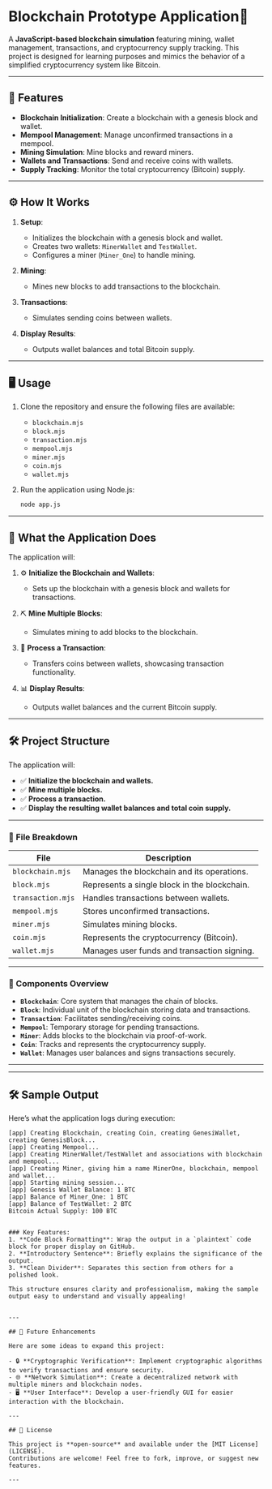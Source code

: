 # Blockchain Prototype Application🚀

A **JavaScript-based blockchain simulation** featuring mining, wallet management, transactions, and cryptocurrency supply tracking. This project is designed for learning purposes and mimics the behavior of a simplified cryptocurrency system like Bitcoin.

---

## 🌟 Features

- **Blockchain Initialization**: Create a blockchain with a genesis block and wallet.
- **Mempool Management**: Manage unconfirmed transactions in a mempool.
- **Mining Simulation**: Mine blocks and reward miners.
- **Wallets and Transactions**: Send and receive coins with wallets.
- **Supply Tracking**: Monitor the total cryptocurrency (Bitcoin) supply.

---

## ⚙️ How It Works

1. **Setup**:
   - Initializes the blockchain with a genesis block and wallet.
   - Creates two wallets: `MinerWallet` and `TestWallet`.
   - Configures a miner (`Miner_One`) to handle mining.

2. **Mining**:
   - Mines new blocks to add transactions to the blockchain.

3. **Transactions**:
   - Simulates sending coins between wallets.

4. **Display Results**:
   - Outputs wallet balances and total Bitcoin supply.

---

## 🖥️ Usage

1. Clone the repository and ensure the following files are available:
   - `blockchain.mjs`
   - `block.mjs`
   - `transaction.mjs`
   - `mempool.mjs`
   - `miner.mjs`
   - `coin.mjs`
   - `wallet.mjs`

2. Run the application using Node.js:

   ```bash
   node app.js


---

## 🚀 What the Application Does

The application will:

1. ⚙️ **Initialize the Blockchain and Wallets**:
   - Sets up the blockchain with a genesis block and wallets for transactions.

2. ⛏️ **Mine Multiple Blocks**:
   - Simulates mining to add blocks to the blockchain.

3. 💸 **Process a Transaction**:
   - Transfers coins between wallets, showcasing transaction functionality.

4. 📊 **Display Results**:
   - Outputs wallet balances and the current Bitcoin supply.

---

## 🛠️ Project Structure

The application will:

- ✅ **Initialize the blockchain and wallets.**
- ✅ **Mine multiple blocks.**
- ✅ **Process a transaction.**
- ✅ **Display the resulting wallet balances and total coin supply.**

---

### 📂 File Breakdown

| **File**           | **Description**                                |
|---------------------|-----------------------------------------------|
| `blockchain.mjs`    | Manages the blockchain and its operations.     |
| `block.mjs`         | Represents a single block in the blockchain.   |
| `transaction.mjs`   | Handles transactions between wallets.          |
| `mempool.mjs`       | Stores unconfirmed transactions.               |
| `miner.mjs`         | Simulates mining blocks.                       |
| `coin.mjs`          | Represents the cryptocurrency (Bitcoin).       |
| `wallet.mjs`        | Manages user funds and transaction signing.    |

---

### 🧩 Components Overview

- **`Blockchain`**: Core system that manages the chain of blocks.
- **`Block`**: Individual unit of the blockchain storing data and transactions.
- **`Transaction`**: Facilitates sending/receiving coins.
- **`Mempool`**: Temporary storage for pending transactions.
- **`Miner`**: Adds blocks to the blockchain via proof-of-work.
- **`Coin`**: Tracks and represents the cryptocurrency supply.
- **`Wallet`**: Manages user balances and signs transactions securely.

---

---

## 🛠️ Sample Output

Here’s what the application logs during execution:

```plaintext
[app] Creating Blockchain, creating Coin, creating GenesiWallet, creating GenesisBlock...
[app] Creating Mempool...
[app] Creating MinerWallet/TestWallet and associations with blockchain and mempool...
[app] Creating Miner, giving him a name MinerOne, blockchain, mempool and wallet...
[app] Starting mining session...
[app] Genesis Wallet Balance: 1 BTC
[app] Balance of Miner_One: 1 BTC
[app] Balance of TestWallet: 2 BTC
Bitcoin Actual Supply: 100 BTC


### Key Features:
1. **Code Block Formatting**: Wrap the output in a `plaintext` code block for proper display on GitHub.
2. **Introductory Sentence**: Briefly explains the significance of the output.
3. **Clean Divider**: Separates this section from others for a polished look.

This structure ensures clarity and professionalism, making the sample output easy to understand and visually appealing!


---

## 🌟 Future Enhancements

Here are some ideas to expand this project:

- 🔒 **Cryptographic Verification**: Implement cryptographic algorithms to verify transactions and ensure security.
- 🌐 **Network Simulation**: Create a decentralized network with multiple miners and blockchain nodes.
- 🖥️ **User Interface**: Develop a user-friendly GUI for easier interaction with the blockchain.

---

## 📜 License

This project is **open-source** and available under the [MIT License](LICENSE).  
Contributions are welcome! Feel free to fork, improve, or suggest new features.

---